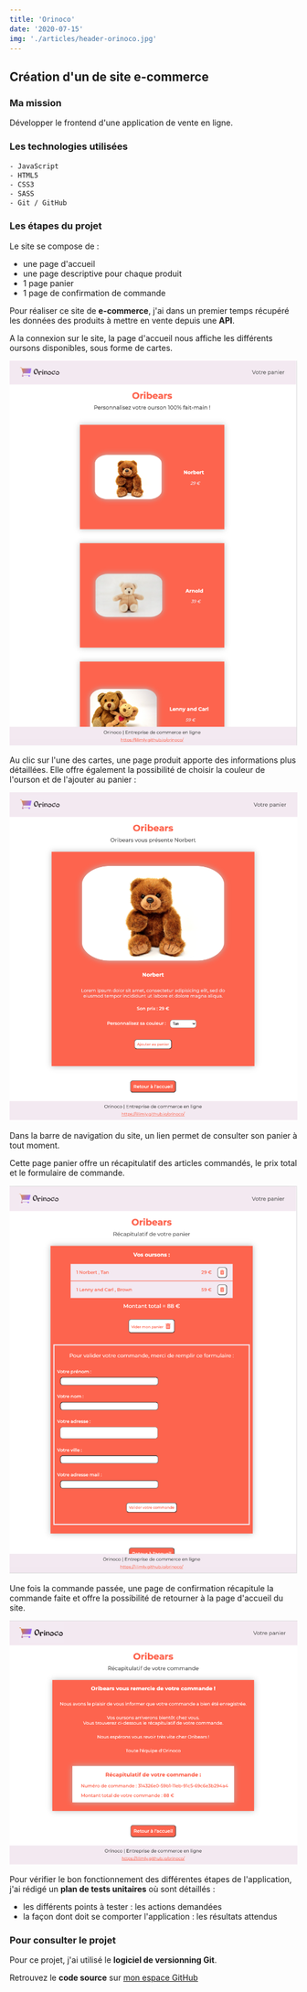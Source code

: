 ```yaml
---
title: 'Orinoco'
date: '2020-07-15'
img: './articles/header-orinoco.jpg'
---
```

## Création d'un de site e-commerce

### Ma mission
Développer le frontend d'une application de vente en ligne.

### Les technologies utilisées
    - JavaScript
    - HTML5
    - CSS3
    - SASS
    - Git / GitHub

### Les étapes du projet
Le site se compose de :
* une page d'accueil
* une page descriptive pour chaque produit
* 1 page panier
* 1 page de confirmation de commande

Pour réaliser ce site de **e-commerce**, j'ai dans un premier temps récupéré les données des produits à mettre en vente depuis une **API**.

A la connexion sur le site, la page d'accueil nous affiche les différents oursons disponibles, sous forme de cartes.

![Page d'accueil](./img-orinoco/accueil-orinoco.png)

Au clic sur l'une des cartes, une page produit apporte des informations plus détaillées. Elle offre également la possibilité de choisir la couleur de l'ourson et de l'ajouter au panier :

![Page produit](./img-orinoco/page-produit-orinoco.png)

Dans la barre de navigation du site, un lien permet de consulter son panier à tout moment.

Cette page panier offre un récapitulatif des articles commandés, le prix total et le formulaire de commande.

![Page panier](./img-orinoco/panier-orinoco.png)

Une fois la commande passée, une page de confirmation récapitule la commande faite et offre la possibilité de retourner à la page d'accueil du site.

![Page de confirmation](./img-orinoco/confirmation-orinoco.png)

Pour vérifier le bon fonctionnement des différentes étapes de l'application, j'ai rédigé un **plan de tests unitaires** où sont détaillés :
- les différents points à tester : les actions demandées
- la façon dont doit se comporter l'application : les résultats attendus

### Pour consulter le projet
Pour ce projet, j'ai utilisé le **logiciel de versionning Git**.

Retrouvez le **code source** sur [mon espace GitHub](https://github.com/Lilimly/orinoco "Code source du site Orinoco")